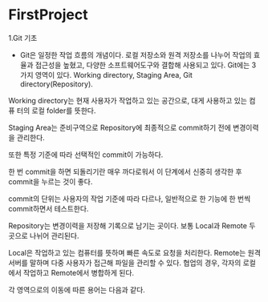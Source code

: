 # FirstProject
1.Git 기초
- Git은 일정한 작업 흐름의 개념이다. 로컬 저장소와 원격 저장소를 나누어 작업의 효율과 접근성을 높혔고,
다양한 소프트웨어도구와 결합해 사용되고 있다.
Git에는 3가지 영역이 있다. Working directory, Staging Area, Git directory(Repository).

Working directory는 현재 사용자가 작업하고 있는 공간으로, 대게 사용하고 있는 컴퓨 터의 로컬 folder를 뜻한다.

Staging Area는 준비구역으로 Repository에 최종적으로 commit하기 전에 변경이력을 관리한다.

또한 특정 기준에 따라 선택적인 commit이 가능하다.

한 번 commit을 하면 되돌리기란 매우 까다로워서 이 단계에서 신중히 생각한 후 commit을 누르는 것이 좋다.

commit의 단위는 사용자의 작업 기준에 따라 다르나, 일반적으로 한 기능에 한 번씩 commit하면서 테스트한다.

Repository는 변경이력을 저장해 기록으로 남기는 곳이다. 보통 Local과 Remote 두 곳으로 나뉘어 관리된다.

Local은 작업하고 있는 컴퓨터를 뜻하며 빠른 속도로 요청을 처리한다.
Remote는 원격 서버를 말하며 다중 사용자가 접근해 파일을 관리할 수 있다.
협업의 경우, 각자의 로컬에서 작업하고 Remote에서 병합하게 된다.

각 영역으로의 이동에 따른 용어는 다음과 같다.
